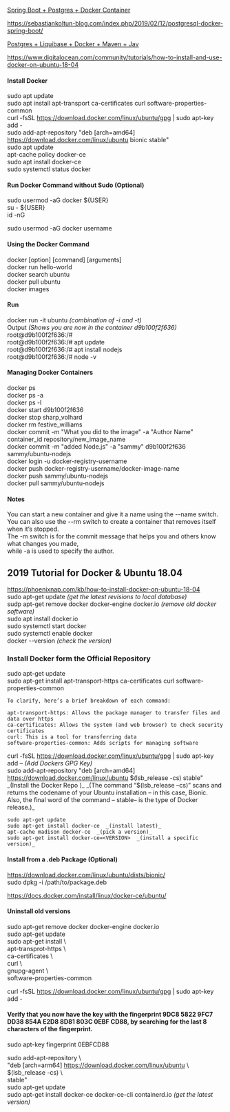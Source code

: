 [Spring Boot + Postgres + Docker Container](https://experto.dev/en/spring-boot-with-postgresql-and-docker-compose/)

https://sebastiankoltun-blog.com/index.php/2019/02/12/postgresql-docker-spring-boot/  

[Postgres + Liquibase + Docker + Maven + Jav](https://www.youtube.com/watch?v=nVmRY4Ri4CA)

https://www.digitalocean.com/community/tutorials/how-to-install-and-use-docker-on-ubuntu-18-04  

#### Install Docker  
sudo apt update  
sudo apt install apt-transport ca-certificates curl software-properties-common  
curl -fsSL https://download.docker.com/linux/ubuntu/gpg | sudo apt-key add -  
sudo add-apt-repository "deb [arch=amd64] https://download.docker.com/linux/ubuntu bionic stable"  
sudo apt update  
apt-cache policy docker-ce  
sudo apt install docker-ce  
sudo systemctl status docker  

#### Run Docker Command without Sudo (Optional)
sudo usermod -aG docker ${USER}  
su - ${USER}  
id -nG  

sudo usermod -aG docker username  

#### Using the Docker Command 
docker [option] [command] [arguments]  
docker run hello-world  
docker search ubuntu  
docker pull ubuntu  
docker images  

#### Run 
docker run -it ubuntu  _(combination of -i and -t)_  
Output _(Shows you are now in the container d9b100f2f636)_  
root@d9b100f2f636:/#  
root@d9b100f2f636:/# apt update  
root@d9b100f2f636:/# apt install nodejs  
root@d9b100f2f636:/# node -v  

#### Managing Docker Containers
docker ps  
docker ps -a  
docker ps -l  
docker start d9b100f2f636  
docker stop sharp_volhard  
docker rm festive_williams  
docker commit -m "What you did to the image" -a "Author Name" container_id repository/new_image_name  
docker commit -m "added Node.js" -a "sammy" d9b100f2f636 sammy/ubuntu-nodejs  
docker login -u docker-registry-username  
docker push docker-registry-username/docker-image-name  
docker push sammy/ubuntu-nodejs  
docker pull sammy/ubuntu-nodejs  

#### Notes 
You can start a new container and give it a name using the --name switch.  
You can also use the --rm switch to create a container that removes itself when it’s stopped.  
The -m switch is for the commit message that helps you and others know what changes you made,  
while -a is used to specify the author.  

## 2019 Tutorial for Docker & Ubuntu 18.04  
https://phoenixnap.com/kb/how-to-install-docker-on-ubuntu-18-04  
sudo apt-get update  _(get the latest revisions to local database)_  
sudp apt-get remove docker docker-engine docker.io  _(remove old docker software)_  
sudo apt install docker.io  
sudo systemctl start docker  
sudo systemctl enable docker  
docker --version _(check the version)_  

### Install Docker form the Official Repository  
sudo apt-get update  
sudo apt-get install apt-transport-https ca-certificates curl software-properties-common  
```
To clarify, here’s a brief breakdown of each command:

apt-transport-https: Allows the package manager to transfer files and data over https
ca-certificates: Allows the system (and web browser) to check security certificates
curl: This is a tool for transferring data
software-properties-common: Adds scripts for managing software
```
curl -fsSL https://download.docker.com/linux/ubuntu/gpg | sudo apt-key add –  _(Add Dockers GPG Key)_  
sudo add-apt-repository "deb [arch=amd64] https://download.docker.com/linux/ubuntu  $(lsb_release -cs)  stable"  _(Install the Docker Repo )_  
_(The command “$(lsb_release –cs)” scans and returns the codename of your Ubuntu installation – in this case, Bionic.  
Also, the final word of the command – stable– is the type of Docker release.)_  

```
sudo apt-get update  
sudo apt-get install docker-ce  _(install latest)_
apt-cache madison docker-ce  _(pick a version)_  
sudo apt-get install docker-ce=<VERSION>  _(install a specific version)_  
```
#### Install from a .deb Package (Optional)
https://download.docker.com/linux/ubuntu/dists/bionic/  
sudo dpkg -i /path/to/package.deb  

https://docs.docker.com/install/linux/docker-ce/ubuntu/  
#### Uninstall old versions 
sudo apt-get remove docker docker-engine docker.io  
sudo apt-get update  
sudo apt-get install \  
  apt-transprot-https \  
  ca-certificates \  
  curl \  
  gnupg-agent \  
  software-properties-common  
  
curl -fsSL https://download.docker.com/linux/ubuntu/gpg | sudo apt-key add -  

#### Verify that you now have the key with the fingerprint 9DC8 5822 9FC7 DD38 854A E2D8 8D81 803C 0EBF CD88, by searching for the last 8 characters of the fingerprint.
sudo apt-key fingerprint 0EBFCD88  

sudo add-apt-repository \  
   "deb [arch=arm64] https://download.docker.com/linux/ubuntu \  
   $(lsb_release -cs) \  
   stable"  
sudo apt-get update  
sudo apt-get install docker-ce docker-ce-cli containerd.io  _(get the latest version)_  

